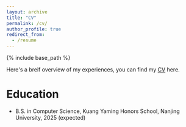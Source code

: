 ```yaml
---
layout: archive
title: "CV"
permalink: /cv/
author_profile: true
redirect_from:
  - /resume
---
```


{% include base_path %}

Here's a breif overview of my experiences, you can find my [CV](http://xintianpan.github.io/files/Curriculum_Vitae.pdf) here.

Education
======
* B.S. in Computer Science, Kuang Yaming Honors School, Nanjing University, 2025 (expected)

